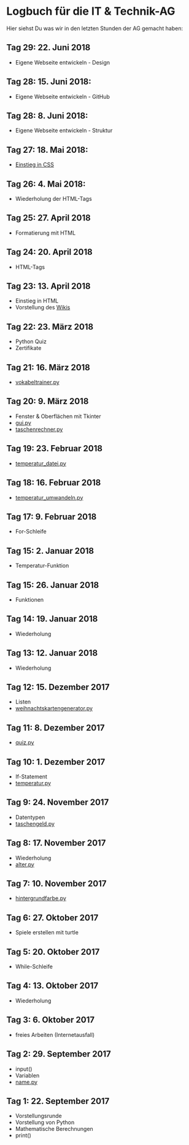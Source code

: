 
# Logbuch für die IT & Technik-AG
Hier siehst Du was wir in den letzten Stunden der AG gemacht haben:

## Tag 29: 22. Juni 2018
- Eigene Webseite entwickeln - Design

## Tag 28: 15. Juni 2018:
- Eigene Webseite entwickeln - GitHub

## Tag 28: 8. Juni 2018:
- Eigene Webseite entwickeln - Struktur

## Tag 27: 18. Mai 2018:
- [Einstieg in CSS](https://it-moerike.github.io/wiki/website.html#einstieg-in-css)

## Tag 26: 4. Mai 2018:
- Wiederholung der HTML-Tags

## Tag 25: 27. April 2018
- Formatierung mit HTML

## Tag 24: 20. April 2018
- HTML-Tags

## Tag 23: 13. April 2018
- Einstieg in HTML
- Vorstellung des [Wikis](https://it-moerike.github.io/wiki/website.html)

## Tag 22: 23. März 2018
- Python Quiz
- Zertifikate

## Tag 21: 16. März 2018
- [vokabeltrainer.py](https://github.com/it-moerike/python/blob/master/vokabeltrainer.py)

## Tag 20: 9. März 2018
- Fenster & Oberflächen mit Tkinter
- [gui.py](https://github.com/it-moerike/python/blob/master/gui.py)
- [taschenrechner.py](https://github.com/it-moerike/python/blob/master/vokabeltrainer.py)

## Tag 19: 23. Februar 2018
- [temperatur_datei.py](https://github.com/it-moerike/python/blob/master/temperatur_datei.py)

## Tag 18: 16. Februar 2018
- [temperatur_umwandeln.py](https://github.com/it-moerike/python/blob/master/temperatur_umwandeln.py)

## Tag 17: 9. Februar 2018
- For-Schleife

## Tag 15: 2. Januar 2018
- Temperatur-Funktion

## Tag 15: 26. Januar 2018
- Funktionen

## Tag 14: 19. Januar 2018
- Wiederholung

## Tag 13: 12. Januar 2018
- Wiederholung

## Tag 12: 15. Dezember 2017
- Listen
- [weihnachtskartengenerator.py](https://github.com/it-moerike/python/blob/master/weihnachtskartengenerator.py)

## Tag 11: 8. Dezember 2017
- [quiz.py](https://github.com/it-moerike/python/blob/master/quiz.py)

## Tag 10: 1. Dezember 2017
- If-Statement
- [temperatur.py](https://github.com/it-moerike/python/blob/master/temperatur.py)

## Tag 9: 24. November 2017
- Datentypen
- [taschengeld.py](https://github.com/it-moerike/python/blob/master/taschengeld.py)

## Tag 8: 17. November 2017
- Wiederholung
- [alter.py](https://github.com/it-moerike/python/blob/master/alter.py)

## Tag 7: 10. November 2017
- [hintergrundfarbe.py](https://github.com/it-moerike/python/blob/master/hintergrundfarbe.py)

## Tag 6: 27. Oktober 2017
- Spiele erstellen mit turtle

## Tag 5: 20. Oktober 2017
- While-Schleife

## Tag 4: 13. Oktober 2017
- Wiederholung

## Tag 3: 6. Oktober 2017
- freies Arbeiten (Internetausfall)

## Tag 2: 29. September 2017
- input()
- Variablen
- [name.py](https://github.com/it-moerike/python/blob/master/name.py)

## Tag 1: 22. September 2017
- Vorstellungsrunde
- Vorstellung von Python
- Mathematische Berechnungen
- print()
